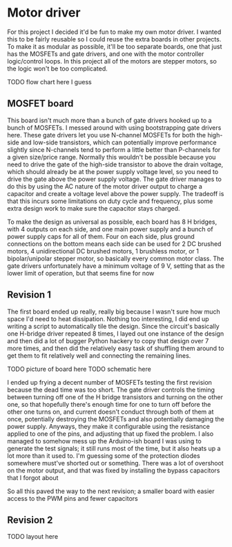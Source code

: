 # Motor driver
For this project I decided it'd be fun to make my own motor driver.
I wanted this to be fairly reusable so I could reuse the extra boards in other projects.
To make it as modular as possible, it'll be too separate boards, one that just has the MOSFETs and gate drivers, and one with the motor controller logic/control loops.
In this project all of the motors are stepper motors, so the logic won't be too complicated.

TODO flow chart here I guess

## MOSFET board
This board isn't much more than a bunch of gate drivers hooked up to a bunch of MOSFETs.
I messed around with using bootstrapping gate drivers here.
These gate drivers let you use N-channel MOSFETs for both the high-side and low-side transistors, which can potentially improve performance slightly since N-channels tend to perform a little better than P-channels for a given size/price range.
Normally this wouldn't be possible because you need to drive the gate of the high-side transistor to above the drain voltage, which should already be at the power supply voltage level, so you need to drive the gate above the power supply voltage.
The gate driver manages to do this by using the AC nature of the motor driver output to charge a capacitor and create a voltage level above the power supply.
The tradeoff is that this incurs some limitations on duty cycle and frequency, plus some extra design work to make sure the capacitor stays charged.

To make the design as universal as possible, each board has 8 H bridges, with 4 outputs on each side, and one main power supply and a bunch of power supply caps for all of them.
Four on each side, plus ground connections on the bottom means each side can be used for 2 DC brushed motors, 4 unidirectional DC brushed motors, 1 brushless motor, or 1 bipolar/unipolar stepper motor, so basically every common motor class.
The gate drivers unfortunately have a minimum voltage of 9 V, setting that as the lower limit of operation, but that seems fine for now

## Revision 1
The first board ended up really, really big because I wasn't sure how much space I'd need to heat dissipation.
Nothing too interesting, I did end up writing a script to automatically tile the design.
Since the circuit's basically one H-bridge driver repeated 8 times, I layed out one instance of the design and then did a lot of bugger Python hackery to copy that design over 7 more times, and then did the relatively easy task of shuffling them around to get them to fit relatively well and connecting the remaining lines.

TODO picture of board here
TODO schematic here

I ended up frying a decent number of MOSFETs testing the first revision because the dead time was too short.
The gate driver controls the timing between turning off one of the H bridge transistors and turning on the other one, so that hopefully there's enough time for one to turn off before the other one turns on, and current doesn't conduct through both of them at once, potentially destroying the MOSFETs and also potentially damaging the power supply.
Anyways, they make it configurable using the resistance applied to one of the pins, and adjusting that up fixed the problem.
I also managed to somehow mess up the Arduino-ish board I was using to generate the test signals; it still runs most of the time, but it also heats up a lot more than it used to.
I'm guessing some of the protection diodes somewhere must've shorted out or something.
There was a lot of overshoot on the motor output, and that was fixed by installing the bypass capacitors that I forgot about

So all this paved the way to the next revision; a smaller board with easier access to the PWM pins and fewer capacitors

## Revision 2

TODO layout here
